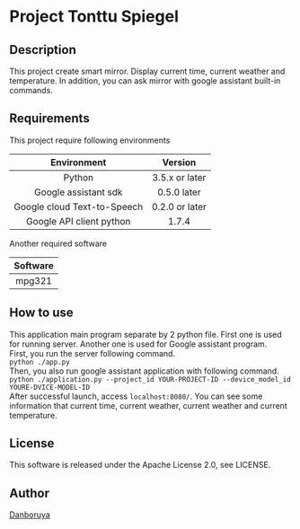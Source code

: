 # Project Tonttu Spiegel

## Description
This project create smart mirror. Display current time, current weather and temperature.
In addition, you can ask mirror with google assistant built-in commands. 

## Requirements
This project require following environments
 
|Environment|Version|
|:---------:|:-----:|
| Python | 3.5.x or later |
| Google assistant sdk | 0.5.0 later |
| Google cloud Text-to-Speech | 0.2.0 or later |
| Google API client python | 1.7.4 |

Another required software

|Software|
|:------:|
| mpg321 |

## How to use
This application main program separate by 2 python file.
First one is used for running server. Another one is used for Google assistant program.  
First, you run the server following command.  
`python ./app.py`  
Then, you also run google assistant application with following command.  
`python ./application.py --project_id YOUR-PROJECT-ID --device_model_id YOURE-DVICE-MODEL-ID`   
After successful launch, access `localhost:8080/`. You can see some information that current time, current weather,
current weather and current temperature. 
 

## License
This software is released under the Apache License 2.0, see LICENSE.

## Author
[Danboruya](https://github.com/Danboruya)
